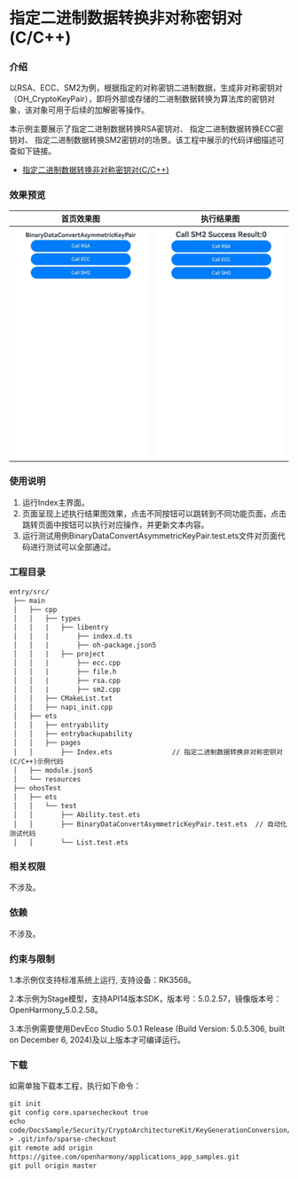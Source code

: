 # 指定二进制数据转换非对称密钥对(C/C++)

### 介绍

以RSA、ECC、SM2为例，根据指定的对称密钥二进制数据，生成非对称密钥对（OH_CryptoKeyPair），即将外部或存储的二进制数据转换为算法库的密钥对象，该对象可用于后续的加解密等操作。

本示例主要展示了指定二进制数据转换RSA密钥对、 指定二进制数据转换ECC密钥对、 指定二进制数据转换SM2密钥对的场景。该工程中展示的代码详细描述可查如下链接。

- [指定二进制数据转换非对称密钥对(C/C++)](https://docs.openharmony.cn/pages/v5.0/zh-cn/application-dev/security/CryptoArchitectureKit/crypto-convert-binary-data-to-asym-key-pair-ndk.md)

### 效果预览

| 首页效果图                                                   | 执行结果图                                                   |
| ------------------------------------------------------------ | ------------------------------------------------------------ |
| <img src="./screenshots/BinaryDataConvertAsymmetricKeyPair1.png" style="zoom: 50%;" /> | <img src="./screenshots/BinaryDataConvertAsymmetricKeyPair2.png" style="zoom: 50%;" /> |

### 使用说明

1. 运行Index主界面。
2. 页面呈现上述执行结果图效果，点击不同按钮可以跳转到不同功能页面，点击跳转页面中按钮可以执行对应操作，并更新文本内容。
3. 运行测试用例BinaryDataConvertAsymmetricKeyPair.test.ets文件对页面代码进行测试可以全部通过。

### 工程目录

```
entry/src/
 ├── main
 │   ├── cpp
 │   │   ├── types
 │   │   |   ├── libentry
 │   │   |       ├── index.d.ts
 │   │   |       ├── oh-package.json5
 │   │   |   ├── project
 │   │   |       ├── ecc.cpp
 │   │   |       ├── file.h
 │   │   |       ├── rsa.cpp
 │   │   |       ├── sm2.cpp
 │   │   ├── CMakeList.txt
 │   │   ├── napi_init.cpp
 │   ├── ets
 │   │   ├── entryability
 │   │   ├── entrybackupability
 │   │   ├── pages
 │   │       ├── Index.ets               // 指定二进制数据转换非对称密钥对(C/C++)示例代码
 │   ├── module.json5
 │   └── resources
 ├── ohosTest
 │   ├── ets
 │   │   └── test
 │   │       ├── Ability.test.ets 
 │   │       ├── BinaryDataConvertAsymmetricKeyPair.test.ets  // 自动化测试代码
 │   │       └── List.test.ets
```

### 相关权限

不涉及。

### 依赖

不涉及。

### 约束与限制

1.本示例仅支持标准系统上运行, 支持设备：RK3568。

2.本示例为Stage模型，支持API14版本SDK，版本号：5.0.2.57，镜像版本号：OpenHarmony_5.0.2.58。

3.本示例需要使用DevEco Studio 5.0.1 Release (Build Version: 5.0.5.306, built on December 6, 2024)及以上版本才可编译运行。

### 下载

如需单独下载本工程，执行如下命令：

````
git init
git config core.sparsecheckout true
echo code/DocsSample/Security/CryptoArchitectureKit/KeyGenerationConversion/BinaryDataConvertAsymmetricKeyPair > .git/info/sparse-checkout
git remote add origin https://gitee.com/openharmony/applications_app_samples.git
git pull origin master
````